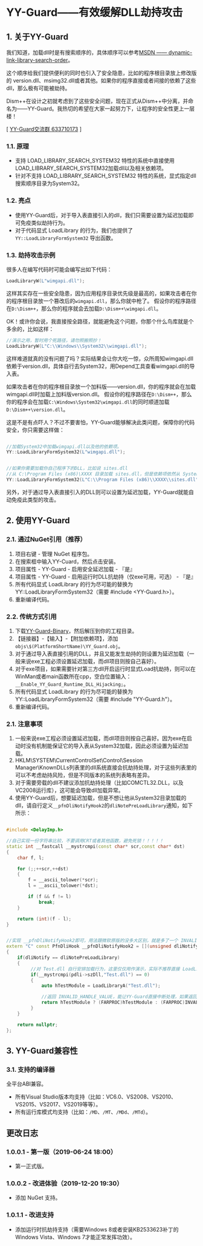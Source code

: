 ﻿
# YY-Guard——有效缓解DLL劫持攻击

## 1. 关于YY-Guard
我们知道，加载dll时是有搜索顺序的，具体顺序可以参考[MSDN —— dynamic-link-library-search-order](https://docs.microsoft.com/zh-cn/windows/desktop/Dlls/dynamic-link-library-search-order)。

这个顺序给我们提供便利的同时也引入了安全隐患，比如的程序根目录放上修改版的 version.dll、msimg32.dll或者其他。如果你的程序直接或者间接的依赖了这些dll，那么极有可能被劫持。

Dism++在设计之初就考虑到了这些安全问题，现在正式从Dism++中分离，并命名为——YY-Guard。我热切的希望在大家一起努力下，让程序的安全性更上一层楼！

[ [YY-Guard交流群 633710173](https://shang.qq.com/wpa/qunwpa?idkey=21d51d8ad1d77b99ea9544b399e080ec347ca6a1bc04267fb59cebf22644a42a) ]

### 1.1. 原理
* 支持 LOAD_LIBRARY_SEARCH_SYSTEM32 特性的系统中直接使用 LOAD_LIBRARY_SEARCH_SYSTEM32加载dll以及相关依赖项。
* 针对不支持 LOAD_LIBRARY_SEARCH_SYSTEM32 特性的系统，显式指定dll搜索顺序目录为System32。

### 1.2. 亮点
* 使用YY-Guard后，对于导入表直接引入的dll，我们只需要设置为延迟加载即可免疫类似劫持行为。
* 对于代码显式 LoadLibrary 的行为，我们也提供了 `YY::LoadLibraryFormSystem32` 导出函数。

### 1.3. 劫持攻击示例

很多人在编写代码时可能会编写出如下代码：
```C++
LoadLibraryW(L"wimgapi.dll");
```

这样其实存在一些安全隐患，因为应用程序目录优先级是最高的，如果攻击者在你的程序根目录放一个篡改后的`wimgapi.dll`，那么你就中枪了。
假设你的程序路径在`D:\Dism++`，那么你的程序就会去加载`D:\Dism++\wimgapi.dll`。

OK！或许你会说，我直接按全路径，就能避免这个问题，你那个什么鸟库就是个多余的，比如这样：
```C++
//演示之用，暂时用个死路径，请勿照搬照抄！
LoadLibraryW(L"C:\\Windows\\System32\\wimgapi.dll");
```

这样难道就真的没有问题了吗？实际结果会让你大吃一惊，众所周知wimgapi.dll依赖于version.dll，具体自行去System32，用Depend工具查看wimgapi.dll的导入表。

如果攻击者在你的程序根目录放一个加料版——version.dll，你的程序就会在加载wimgapi.dll时加载上加料版version.dll。
假设你的程序路径在`D:\Dism++`，那么你的程序会在加载`C:\Windows\System32\wimgapi.dll`的同时顺道加载`D:\Dism++\version.dll`。


这是不是有点吓人？不过不要害怕，YY-Guard能够解决此类问题，保障你的代码安全，你只需要这样做：
```C++

//加载System32中加载wimgapi.dll以及他的依赖项。
YY::LoadLibraryFormSystem32(L"wimgapi.dll");


//如果你需要加载你自己程序下的DLL，比如说 sites.dll
//从 C:\Program Files (x86)\XXXX 目录加载 sites.dll，但是依赖项依然从 System32目录加载。
YY::LoadLibraryFormSystem32(L"C:\\Program Files (x86)\\XXXX\\sites.dll");

```

另外，对于通过导入表直接引入的DLL则可以设置为延迟加载，YY-Guard就能自动免疫此类型的攻击。

## 2. 使用YY-Guard

### 2.1. 通过NuGet引用（推荐）
1. 项目右键 - 管理 NuGet 程序包。
2. 在搜索框中输入YY-Cuard，然后点击安装。
3. 项目属性 - YY-Guard - 启用安全延迟加载 - 『是』
4. 项目属性 - YY-Guard - 启用运行时DLL抗劫持（仅exe可用，可选） - 『是』
5. 所有代码显式 LoadLibrary 的行为尽可能的替换为 YY::LoadLibraryFormSystem32（需要 #include <YY-Guard.h>）。
6. 重新编译代码。

### 2.2. 传统方式引用
1. 下载[YY-Guard-Binary](https://github.com/Chuyu-Team/YY-Guard/releases)，然后解压到你的工程目录。<br/>
2. 【链接器】-【输入】-【附加依赖项】，添加`objs\$(PlatformShortName)\YY_Guard.obj`。<br/>
3. 对于通过导入表直接引用的DLL，并且又能发生劫持的则设置为延迟加载（一般来说exe工程必须设置延迟加载，而dll项目则按自己喜好）。
4. 对于exe项目，如果需要针对第三方dll开启运行时显式Load抗劫持，则可以在WinMan或者main函数所在cpp，空白位置输入：`__Enable_YY_Guard_Runtime_DLL_Hijacking;`。
5. 所有代码显式 LoadLibrary 的行为尽可能的替换为 YY::LoadLibraryFormSystem32（需要 #include "YY-Guard.h"）。
6. 重新编译代码。

### 2.1. 注意事项
1. 一般来说exe工程必须设置延迟加载，而dll项目则按自己喜好。因为exe在启动时没有机制能保证它的导入表从System32加载，因此必须设置为延迟加载。
2. HKLM\SYSTEM\CurrentControlSet\Control\Session Manager\KnownDLLs列表里的dll系统直接会抗劫持处理，对于这些列表里的可以不考虑劫持风险，但是不同版本的系统列表略有差异。
3. 对于需要旁载的dll不建议添加抗劫持处理（比如COMCTL32.DLL，以及VC2008运行库），这可能会导致dll加载异常。
4. 使用YY-Guard后，想要延迟加载，但是不想让他从System32目录加载的dll，请自行定义`__pfnDliNotifyHook2`的`dliNotePreLoadLibrary`通知，如下所示：


```C++

#include <DelayImp.h>

//自己实现一份字符串比较，不要调用CRT或者其他函数，避免死锁！！！！！
static int __fastcall __mystrcmpi(const char* scr,const char* dst)
{
	char f, l;

	for (;;++scr,++dst)
	{
		f = __ascii_tolower(*scr);
		l = __ascii_tolower(*dst);

		if (f && f != l)
			break;
	}

	return (int)(f - l);
}


//实现 __pfnDliNotifyHook2即可，用法跟微软原版的没多大区别，就是多了一个 INVALID_HANDLE_VALUE 跳过语义。
extern "C" const PfnDliHook __pfnDliNotifyHook2 = [](unsigned dliNotify,PDelayLoadInfo  pdli)
{
	if(dliNotify == dliNotePreLoadLibrary)
	{
	     //对 Test.dll 自行安排加载行为，这里仅仅用作演示，实际不推荐直接 LoadLibrary！！！！
	     if(__mystrcmpi(pdli->szDll,"Test.dll") == 0)
		 {
		     auto hTestModule = LoadLibraryA("Test.dll");

			 //返回 INVALID_HANDLE_VALUE，能让YY-Guard直接中断处理，如果返回 nullptr，则将继续执行默认行为。
			 return hTestModule ? (FARPROC)hTestModule : (FARPROC)INVALID_HANDLE_VALUE;
		 }
	}

	return nullptr;
};

```

## 3. YY-Guard兼容性
### 3.1. 支持的编译器
全平台ABI兼容。
* 所有Visual Studio版本均支持（比如：VC6.0、VS2008、VS2010、VS2015、VS2017、VS2019等等）。
* 所有运行库模式均支持（比如：`/MD`、`/MT`、`/MDd`、`/MTd`）。


## 更改日志

### 1.0.0.1 - 第一版（2019-06-24 18:00）
* 第一正式版。


### 1.0.0.2 - 改进体验（2019-12-20 19:30）
* 添加 NuGet 支持。


### 1.0.1.1 - 改进支持
* 添加运行时抗劫持支持（需要Windows 8或者安装KB2533623补丁的Windows Vista、Windows 7才能正常发挥功效）。
